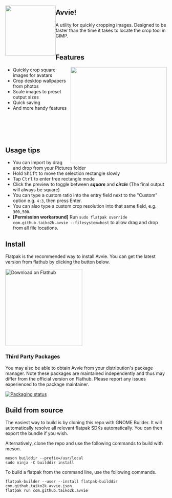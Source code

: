 
<img src="https://user-images.githubusercontent.com/17271572/65824200-63a78800-e2c1-11e9-84c9-d2ad8cc97526.png" align="left" height="157px" hspace="0px" vspace="20px">

## Avvie!

A utility for quickly cropping images. Designed to be faster than the time it takes to locate the crop tool in GIMP.
<br><br>

## Features

<img src="https://user-images.githubusercontent.com/17271572/152432007-e158b870-da70-4bf5-b47f-718a87d49484.png" hspace="0px" vspace="0px" height="300px" align="right">

 - Quickly crop square images for avatars
 - Crop desktop wallpapers from photos
 - Scale images to preset output sizes
 - Quick saving
 - And more handy features

<br><br><br><br>

## Usage tips

 - You can import by drag and drop from your Pictures folder
 - Hold <kbd>Shift</kbd> to move the selection rectangle slowly
 - Tap <kbd>Ctrl</kbd> to enter free rectangle mode
 - Click the preview to toggle between ***square*** and ***circle*** (The final output will always be square)
 - You can type a custom ratio into the entry field next to the "Custom" option e.g. `4:3`, then press Enter.
 - You can also type a custom crop resolution into that same field, e.g. `300,500`.
 - **[Permission workaround]** Run `sudo flatpak override com.github.taiko2k.avvie --filesystem=host` to allow drag and drop from all file locations.

## Install
Flatpak is the recommended way to install Avvie. You can get the latest version from flathub by clicking the button below.

<a href='https://flathub.org/apps/details/com.github.taiko2k.avvie'><img width='240' alt='Download on Flathub' src='https://flathub.org/assets/badges/flathub-badge-i-en.png'/></a>

### Third Party Packages
You may also be able to obtain Avvie from your distribution's package manager. Note these packages are maintained independently and thus may differ from the official version on Flathub. Please report any issues experienced to the package maintainer.

[![Packaging status](https://repology.org/badge/vertical-allrepos/avvie.svg)](https://repology.org/project/avvie/versions)

## Build from source
The easiest way to build is by cloning this repo with GNOME Builder. It will automatically resolve all relevant flatpak SDKs automatically. You can then export the bundle if you wish.

Alternatively, clone the repo and use the following commands to build with meson.
```
meson builddir --prefix=/usr/local
sudo ninja -C builddir install
```

To build a flatpak from the command line, use the following commands.
```
flatpak-builder --user --install flatpak-builddir com.github.taiko2k.avvie.json
flatpak run com.github.taiko2k.avvie
```
